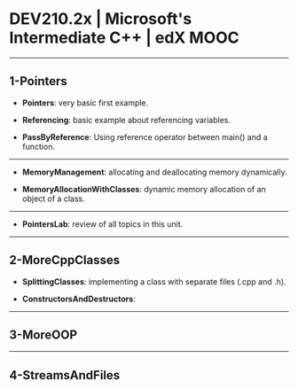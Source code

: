 # DEV210.2x | Microsoft's Intermediate C++ | edX MOOC

---

## 1-Pointers

- **Pointers**: very basic first example.

- **Referencing**: basic example about referencing variables.

- **PassByReference**: Using reference operator between main() and a function.

___

- **MemoryManagement**: allocating and deallocating memory dynamically.

- **MemoryAllocationWithClasses**: dynamic memory allocation of an object of a class.

___

- **PointersLab**: review of all topics in this unit.

---

## 2-MoreCppClasses

- **SplittingClasses**: implementing a class with separate files (.cpp and .h).

- **ConstructorsAndDestructors**: 

---

## 3-MoreOOP

---

## 4-StreamsAndFiles